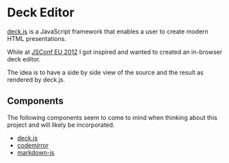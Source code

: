 Deck Editor
===========

[deck.js][1] is a JavaScript framework that enables a user to create
modern HTML presentations.

While at [JSConf EU 2012][2] I got inspired and wanted to created an
in-browser deck editor.

The idea is to have a side by side view of the source and the result
as rendered by deck.js.

Components
----------

The following components seem to come to mind when thinking about this
project and will likely be incorporated.

* [deck.js][1]
* [codemirror][3]
* [markdown-js][4]

[1]: http://imakewebthings.com/deck.js/ "Homepage for deck.js: Modern Html presentations"
[2]: http://2012.jsconf.eu/ "Homepage for JSConf Eu 2012"
[3]: http://codemirror.net/ "Homepage for CodeMirror: In browser code editing made bearable"
[4]: https://github.com/evilstreak/markdown-js "Markdown-js on GitHub"
